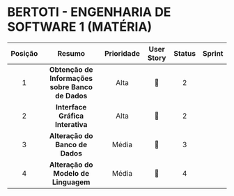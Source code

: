 # BERTOTI - ENGENHARIA DE SOFTWARE 1 (MATÉRIA)

| Posição | Resumo | Prioridade | User Story | Status | Sprint |
|:------: |:------:| :--------: | :-----------------: | :----: | :----: |
|   1     |**Obtenção de Informações sobre Banco de Dados** | Alta | 🔨 | 2 |
|   2     |**Interface Gráfica Interativa** | Alta | 🔨 | 2 |
|   3     | **Alteração do Banco de Dados** | Média | 🔨 | 3  |
|   4     | **Alteração do Modelo de Linguagem** | Média | 🔨 | 4 | 

